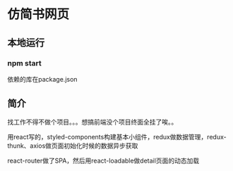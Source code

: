 # 仿简书网页

## 本地运行

### npm start

依赖的库在package.json

## 简介

找工作不得不做个项目。。。想搞前端没个项目终面全挂了唉。。

用react写的，styled-components构建基本小组件，redux做数据管理，redux-thunk、axios做页面初始化时候的数据异步获取

react-router做了SPA，然后用react-loadable做detail页面的动态加载
